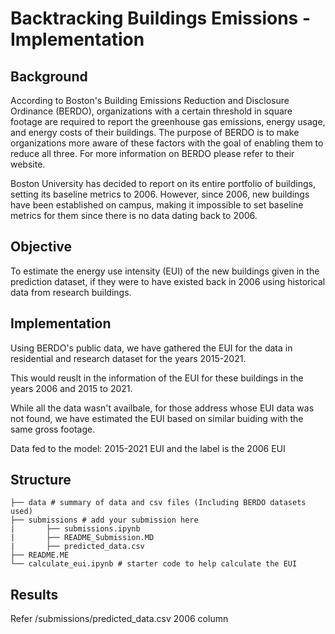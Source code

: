 # Backtracking Buildings Emissions - Implementation

## Background
According to Boston's Building Emissions Reduction and Disclosure Ordinance (BERDO), organizations with a certain threshold in square footage are required to report the greenhouse gas emissions, energy usage, and energy costs of their buildings. The purpose of BERDO is to make organizations more aware of these factors with the goal of enabling them to reduce all three. For more information on BERDO please refer to their website.

Boston University has decided to report on its entire portfolio of buildings, setting its baseline metrics to 2006. However, since 2006, new buildings have been established on campus, making it impossible to set baseline metrics for them since there is no data dating back to 2006.

## Objective 
To estimate the energy use intensity (EUI) of the new buildings given in the prediction dataset, if they were to have existed back in 2006 using historical data from research buildings.

## Implementation

Using BERDO's public data, we have gathered the EUI for the data in residential and research dataset for the years 2015-2021. 

This would reuslt in the information of the EUI for these buildings in the years 2006 and 2015 to 2021.

While all the data wasn't availbale, for those address whose EUI data was not found, we have estimated the EUI based on similar buiding with the same gross footage.


Data fed to the model: 2015-2021 EUI and the label is the 2006 EUI

## Structure 
```
├── data # summary of data and csv files (Including BERDO datasets used)
├── submissions # add your submission here 
|       ├── submissions.ipynb
|       ├── README_Submission.MD
|       ├── predicted_data.csv
├── README.ME
└── calculate_eui.ipynb # starter code to help calculate the EUI
```

## Results

Refer /submissions/predicted_data.csv 2006 column